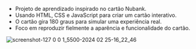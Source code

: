 * Projeto de aprendizado inspirado no cartão Nubank.
*  Usando HTML, CSS e JavaScript para criar um cartão interativo.
* O cartão gira 180 graus para simular uma experiência real.
* Foco em reproduzir fielmente a aparência e funcionalidade do cartão.

![screenshot-127 0 0 1_5500-2024 02 25-16_22_46](https://github.com/AndreOn04/NuPag/assets/128987696/bfb81305-5fe9-4975-b858-0e6bdb7a9fa2)
